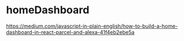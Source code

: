# homeDashboard
https://medium.com/javascript-in-plain-english/how-to-build-a-home-dashboard-in-react-parcel-and-alexa-41f4eb2ebe5a
